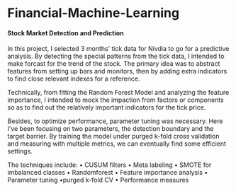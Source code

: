 # Financial-Machine-Learning
#### Stock Market Detection and Prediction

In this project, I selected 3 months’ tick data for Nivdia to go for a
predictive analysis. By detecting the special patterns from the tick
data, I intended to make forcast for the trend of the stock. The primary
idea was to abstract features from setting up bars and monitors, then by
adding extra indicators to find close relevant indexes for a reference.

Technically, from fitting the Random Forest Model and analyzing the
feature importance, I intended to mock the impaction from factors or
components so as to find out the relatively important indicators for the
tick price.

Besides, to optimize performance, parameter tuning was necessary. Here
I’ve been focusing on two parameters, the detection boundary and the
target barrier. By training the model under purged k-fold cross
validation and measuring with multiple metrics, we can eventually find
some efficient settings.

The techniques include: • CUSUM filters • Meta labeling • SMOTE for
imbalanced classes • Randomforest • Feature importance analysis •
Parameter tuning •purged k-fold CV • Performance measures

